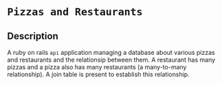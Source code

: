# `Pizzas and Restaurants`

## Description
A ruby on rails `api` application managing a database about various pizzas and restaurants and the relationsip between them. A restaurant has many pizzas and a pizza also has many restaurants (a many-to-many relationship). A join table is present to establish this relationship.
